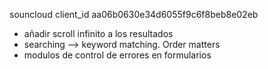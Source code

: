 souncloud client_id aa06b0630e34d6055f9c6f8beb8e02eb
<!-- spotify client_id ae3bb8661bc34a04bfb00e0e6d2aa42b -->

<!-- Web Playback SDK access token:
BQDG-y-Ddn1ySi9eJ5ph6p-ulIS_KBTEPkqnMYT9kEZ9H4tqx8WEgyigyJA7s9Y3Qm2-SQXJCVFmyC0DdsFylkYAtGLGTn0D2etTzEIEkpjznVlT-mDR6Q8J4WSB7tbGvDdy2TqvckhyNK4-HBs6xuKY_eaRLRsXVyxs-w -->



<!-- - añadir un generador de tokens de spotify para facilitar el uso de la webapp -->
- añadir scroll infinito a los resultados
- searching --> keyword matching. Order matters
- modulos de control de errores en formularios